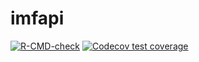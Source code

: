 
# imfapi

<!-- badges: start -->

[![R-CMD-check](https://github.com/Teal-Insights/r-imfapi/actions/workflows/R-CMD-check.yaml/badge.svg)](https://github.com/Teal-Insights/r-imfapi/actions/workflows/R-CMD-check.yaml)
[![Codecov test
coverage](https://codecov.io/gh/Teal-Insights/r-imfapi/graph/badge.svg)](https://app.codecov.io/gh/Teal-Insights/r-imfapi)
<!-- badges: end -->
